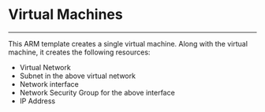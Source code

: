 # Virtual Machines
---

This ARM template creates a single virtual machine. Along with the virtual machine, it creates
the following resources:
* Virtual Network
* Subnet in the above virtual network
* Network interface
* Network Security Group for the above interface
* IP Address